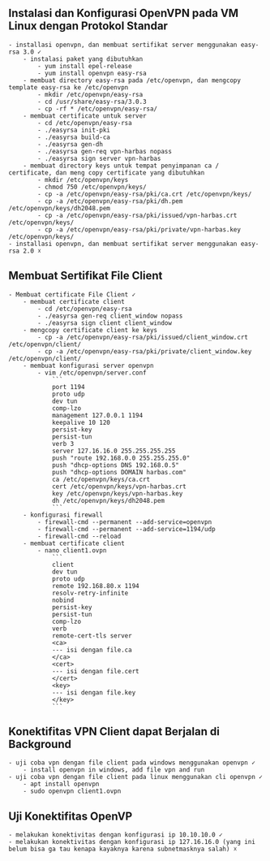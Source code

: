 ## Instalasi dan Konfigurasi OpenVPN pada VM Linux dengan Protokol Standar
    - installasi openvpn, dan membuat sertifikat server menggunakan easy-rsa 3.0 ✓
        - instalasi paket yang dibutuhkan
            - yum install epel-release
            - yum install openvpn easy-rsa
        - membuat directory easy-rsa pada /etc/openvpn, dan mengcopy template easy-rsa ke /etc/openvpn
            - mkdir /etc/openvpn/easy-rsa
            - cd /usr/share/easy-rsa/3.0.3
            - cp -rf * /etc/openvpn/easy-rsa/
        - membuat certificate untuk server
            - cd /etc/openvpn/easy-rsa
            - ./easyrsa init-pki
            - ./easyrsa build-ca
            - ./easyrsa gen-dh
            - ./easyrsa gen-req vpn-harbas nopass
            - ./easyrsa sign server vpn-harbas
        - membuat directory keys untuk tempat penyimpanan ca / certificate, dan meng copy certificate yang dibutuhkan
            - mkdir /etc/openvpn/keys
            - chmod 750 /etc/openvpn/keys/
            - cp -a /etc/openvpn/easy-rsa/pki/ca.crt /etc/openvpn/keys/
            - cp -a /etc/openvpn/easy-rsa/pki/dh.pem /etc/openvpn/keys/dh2048.pem
            - cp -a /etc/openvpn/easy-rsa/pki/issued/vpn-harbas.crt /etc/openvpn/keys/
            - cp -a /etc/openvpn/easy-rsa/pki/private/vpn-harbas.key /etc/openvpn/keys/
    - installasi openvpn, dan membuat sertifikat server menggunakan easy-rsa 2.0 ☓

## Membuat Sertifikat File Client
    - Membuat certificate File Client ✓
        - membuat certificate client
            - cd /etc/openvpn/easy-rsa
            - ./easyrsa gen-req client_window nopass
            - ./easyrsa sign client client_window
        - mengcopy certificate client ke keys
            - cp -a /etc/openvpn/easy-rsa/pki/issued/client_window.crt /etc/openvpn/client/
            - cp -a /etc/openvpn/easy-rsa/pki/private/client_window.key /etc/openvpn/client/
        - membuat konfigurasi server openvpn
            - vim /etc/openvpn/server.conf
                ```
                port 1194
                proto udp
                dev tun
                comp-lzo
                management 127.0.0.1 1194
                keepalive 10 120
                persist-key
                persist-tun
                verb 3
                server 127.16.16.0 255.255.255.255
                push "route 192.168.0.0 255.255.255.0"
                push "dhcp-options DNS 192.168.0.5"
                push "dhcp-options DOMAIN harbas.com"
                ca /etc/openvpn/keys/ca.crt
                cert /etc/openvpn/keys/vpn-harbas.crt
                key /etc/openvpn/keys/vpn-harbas.key
                dh /etc/openvpn/keys/dh2048.pem
                ```
        - konfigurasi firewall
            - firewall-cmd --permanent --add-service=openvpn
            - firewall-cmd --permanent --add-service=1194/udp
            - firewall-cmd --reload
        - membuat certificate client
            - nano client1.ovpn
                ```
                client
                dev tun
                proto udp
                remote 192.168.80.x 1194
                resolv-retry-infinite
                nobind
                persist-key
                persist-tun
                comp-lzo
                verb 
                remote-cert-tls server
                <ca>
                --- isi dengan file.ca
                </ca>
                <cert>
                --- isi dengan file.cert
                </cert>
                <key>
                --- isi dengan file.key
                </key>
                ```

## Konektifitas VPN Client dapat Berjalan di Background
    - uji coba vpn dengan file client pada windows menggunakan openvpn ✓
        - install openvpn in windows, add file vpn and run
    - uji coba vpn dengan file client pada linux menggunakan cli openvpn ✓
        - apt install openvpn
        - sudo openvpn client1.ovpn

## Uji Konektifitas OpenVP
    - melakukan konektivitas dengan konfigurasi ip 10.10.10.0 ✓
    - melakukan konektivitas dengan konfigurasi ip 127.16.16.0 (yang ini belum bisa ga tau kenapa kayaknya karena subnetmasknya salah) ☓